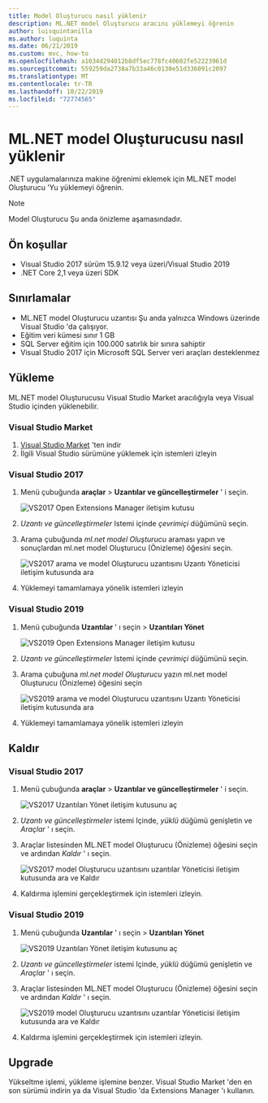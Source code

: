 ```yaml
---
title: Model Oluşturucu nasıl yüklenir
description: ML.NET model Oluşturucu aracını yüklemeyi öğrenin
author: luisquintanilla
ms.author: luquinta
ms.date: 06/21/2019
ms.custom: mvc, how-to
ms.openlocfilehash: a1034d294012b8df5ec778fc40602fe52223961d
ms.sourcegitcommit: 559259da2738a7b33a46c0130e51d336091c2097
ms.translationtype: MT
ms.contentlocale: tr-TR
ms.lasthandoff: 10/22/2019
ms.locfileid: "72774565"
---
```

# <a name="how-to-install-mlnet-model-builder"></a>ML.NET model Oluşturucusu nasıl yüklenir

.NET uygulamalarınıza makine öğrenimi eklemek için ML.NET model Oluşturucu 'Yu yüklemeyi öğrenin.

> [!NOTE]
> Model Oluşturucu Şu anda önizleme aşamasındadır.

## <a name="pre-requisites"></a>Ön koşullar

- Visual Studio 2017 sürüm 15.9.12 veya üzeri/Visual Studio 2019
- .NET Core 2,1 veya üzeri SDK

## <a name="limitations"></a>Sınırlamalar

- ML.NET model Oluşturucu uzantısı Şu anda yalnızca Windows üzerinde Visual Studio 'da çalışıyor.
- Eğitim veri kümesi sınır 1 GB
- SQL Server eğitim için 100.000 satırlık bir sınıra sahiptir
- Visual Studio 2017 için Microsoft SQL Server veri araçları desteklenmez

## <a name="install"></a>Yükleme

ML.NET model Oluşturucusu Visual Studio Market aracılığıyla veya Visual Studio içinden yüklenebilir.

### <a name="visual-studio-marketplace"></a>Visual Studio Market

1. [Visual Studio Market](https://marketplace.visualstudio.com/items?itemName=MLNET.07) 'ten indir
1. İlgili Visual Studio sürümüne yüklemek için istemleri izleyin

### <a name="visual-studio-2017"></a>Visual Studio 2017

1. Menü çubuğunda **araçlar**  > **Uzantılar ve güncelleştirmeler** ' i seçin.

    ![VS2017 Open Extensions Manager iletişim kutusu](./media/install-model-builder/vs2017-open-extensions-manager.png)

1. *Uzantı ve güncelleştirmeler* Istemi içinde *çevrimiçi* düğümünü seçin.
1. Arama çubuğunda *ml.net model Oluşturucu* araması yapın ve sonuçlardan ml.net model Oluşturucu (Önizleme) öğesini seçin.

    ![VS2017 arama ve model Oluşturucu uzantısını Uzantı Yöneticisi iletişim kutusunda ara](./media/install-model-builder/vs2017-install-model-builder.png)

1. Yüklemeyi tamamlamaya yönelik istemleri izleyin

### <a name="visual-studio-2019"></a>Visual Studio 2019

1. Menü çubuğunda **Uzantılar** ' ı seçin  > **Uzantıları Yönet**

    ![VS2019 Open Extensions Manager iletişim kutusu](./media/install-model-builder/vs2019-open-extensions-manager.png)

1. *Uzantı ve güncelleştirmeler* Istemi içinde *çevrimiçi* düğümünü seçin.
1. Arama çubuğuna *ml.net model Oluşturucu* yazın ml.net model Oluşturucu (Önizleme) öğesini seçin

    ![VS2019 arama ve model Oluşturucu uzantısını Uzantı Yöneticisi iletişim kutusunda ara](./media/install-model-builder/vs2019-install-model-builder.png)

1. Yüklemeyi tamamlamaya yönelik istemleri izleyin

## <a name="uninstall"></a>Kaldır

### <a name="visual-studio-2017"></a>Visual Studio 2017

1. Menü çubuğunda **araçlar**  > **Uzantılar ve güncelleştirmeler** ' i seçin.

    ![VS2017 Uzantıları Yönet iletişim kutusunu aç](./media/install-model-builder/vs2017-open-extensions-manager.png)

1. *Uzantı ve güncelleştirmeler* istemi Içinde, *yüklü* düğümü genişletin ve *Araçlar* ' ı seçin.
1. Araçlar listesinden ML.NET model Oluşturucu (Önizleme) öğesini seçin ve ardından *Kaldır* ' ı seçin.

    ![VS2017 model Oluşturucu uzantısını uzantılar Yöneticisi iletişim kutusunda ara ve Kaldır](./media/install-model-builder/vs2017-uninstall-model-builder.png)

1. Kaldırma işlemini gerçekleştirmek için istemleri izleyin.

### <a name="visual-studio-2019"></a>Visual Studio 2019

1. Menü çubuğunda **Uzantılar** ' ı seçin  > **Uzantıları Yönet**

    ![VS2019 Uzantıları Yönet iletişim kutusunu aç](./media/install-model-builder/vs2019-open-extensions-manager.png)

1. *Uzantı ve güncelleştirmeler* istemi Içinde, *yüklü* düğümü genişletin ve *Araçlar* ' ı seçin.
1. Araçlar listesinden ML.NET model Oluşturucu (Önizleme) öğesini seçin ve ardından *Kaldır* ' ı seçin.

    ![VS2019 model Oluşturucu uzantısını uzantılar Yöneticisi iletişim kutusunda ara ve Kaldır](./media/install-model-builder/vs2019-uninstall-model-builder.png)

1. Kaldırma işlemini gerçekleştirmek için istemleri izleyin.

## <a name="upgrade"></a>Upgrade

Yükseltme işlemi, yükleme işlemine benzer. Visual Studio Market 'den en son sürümü indirin ya da Visual Studio 'da Extensions Manager 'ı kullanın.
